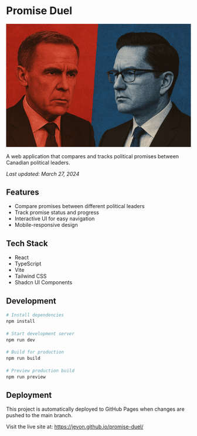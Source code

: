 # Promise Duel

![Promise Duel - Carney vs Poilievre](https://github.com/jevon/promise-duel/blob/main/public/uploads/promise-duel-header.png?raw=true "Promise Duel Header")

A web application that compares and tracks political promises between Canadian political leaders.

*Last updated: March 27, 2024*

## Features

- Compare promises between different political leaders
- Track promise status and progress
- Interactive UI for easy navigation
- Mobile-responsive design

## Tech Stack

- React
- TypeScript
- Vite
- Tailwind CSS
- Shadcn UI Components

## Development

```bash
# Install dependencies
npm install

# Start development server
npm run dev

# Build for production
npm run build

# Preview production build
npm run preview
```

## Deployment

This project is automatically deployed to GitHub Pages when changes are pushed to the main branch.

Visit the live site at: https://jevon.github.io/promise-duel/
